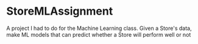 # StoreMLAssignment
A project I had to do for the Machine Learning class. Given a Store's data, make ML models that can predict whether a Store will perform well or not
